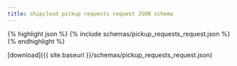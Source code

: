 ```yaml
---
title: shipcloud pickup requests request JSON schema
---
```


{% highlight json %}
{% include schemas/pickup_requests_request.json %}
{% endhighlight %}

<i class="glyphicon glyphicon-download-alt"></i> [download]({{ site.baseurl }}/schemas/pickup_requests_request.json)
